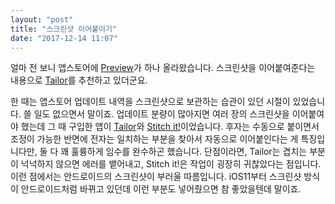 ```yaml
---
layout: "post"
title: "스크린샷 이어붙이기"
date: "2017-12-14 11:07"
---
```


얼마 전 보니 앱스토어에 [Preview](https://itunes.apple.com/us/story/id1320062499)가 하나 올라왔습니다. 스크린샷을 이어붙여준다는 내용으로 [Tailor](https://itunes.apple.com/us/app/tailor-screenshot-stitching/id926653095?mt=8)를 추천하고 있더군요.

한 때는 앱스토어 업데이트 내역을 스크린샷으로 보관하는 습관이 있던 시절이 있었습니다. 쓸 일도 없으면서 말이죠. 업데이트 분량이 많아지면 여러 장의 스크린샷을 이어붙여야 했는데 그 때 구입한 앱이 [Tailor](https://itunes.apple.com/us/app/tailor-screenshot-stitching/id926653095?mt=8)와 [Stitch it!](https://itunes.apple.com/us/app/stitch-it-edit-share-screenshots-combining-screengrabs/id554594252?mt=8)이었습니다. 후자는 수동으로 붙이면서 조정이 가능한 반면에 전자는 일치하는 부분을 찾아서 자동으로 이어붙인다는 게 특징입니다만, 둘 다 꽤 훌륭하게 임수를 완수하곤 했습니다. 단점이라면, Tailor는 겹치는 부분이 넉넉하지 않으면 에러를 뱉어내고, Stitch it!은 작업이 굉장히 귀찮았다는 점입니다. 이런 점에서는 안드로이드의 스크린샷이 부러울 따름입니다. iOS11부터 스크린샷 방식이 안드로이드처럼 바뀌고 있던데 이런 부분도 넣어줬으면 참 좋았을텐데 말이죠.

